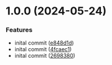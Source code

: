 # 1.0.0 (2024-05-24)


### Features

* inital commit ([e848d1d](https://github.com/mr-jones123/PHP-Website/commit/e848d1dc3d6f5a7ad1aaa15376b5e9ea5cf804f6))
* inital commit ([4fcaec1](https://github.com/mr-jones123/PHP-Website/commit/4fcaec138feb530ec356ce3979598bc017a16d34))
* inital commit ([2698380](https://github.com/mr-jones123/PHP-Website/commit/269838062ebf97dcd6da36e763e9cfbe7b3d02c1))
